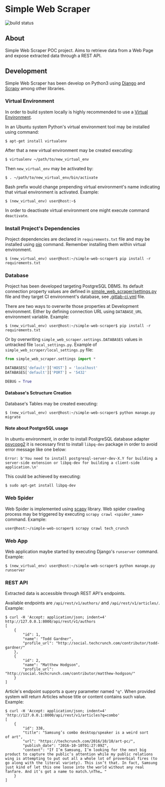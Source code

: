 # Simple Web Scraper
![build status](https://gitlab.com/fcv/simple-web-scraper/badges/master/build.svg "Build Status")

## About

Simple Web Scraper POC project. Aims to retrieve data from a Web Page and expose extracted data through a REST API.

## Development

Simple Web Scraper has been develop on Python3 using [Django](https://www.djangoproject.com/) and [Scrapy](https://scrapy.org/) among other libraries.

### Virtual Environment

In order to build system locally is highly recommended to use a [Virtual Environment](http://docs.python-guide.org/en/latest/dev/virtualenvs/).

In an Ubuntu system Python's virtual environment tool may be installed using  command:

    $ apt-get install virtualenv

After that a new virtual environment may be created executing:

    $ virtualenv ~/path/to/new_virtual_env

Then `new_virtual_env` may be activated by:

    $ . ~/path/to/new_virtual_env/bin/activate

Bash prefix would change prepending virtual environment's name indicating that virtual environment is activated. Example:

    $ (new_virtual_env) user@host:~$

In order to deactivate virtual environment one might execute command `deactivate`.

### Install Project's Dependencies

Project dependencies are declared in `requirements.txt` file and may be installed using [pip](https://en.wikipedia.org/wiki/Pip_(package_manager)) command. Remember installing them within virtual environment.

    $ (new_virtual_env) user@host:~/simple-web-scraper$ pip install -r requirements.txt

### Database

Project has been developed targeting PostgreSQL DBMS. Its default connection property values are defined in [simple_web_scraper/settings.py](simple_web_scraper/settings.py#L84) file and they target CI environment's database, see [.gitlab-ci.yml](.gitlab-ci.yml#L10) file.

There are two ways to overwrite those properties at Development environment. Either by defining connection URL using `DATABASE_URL` environment variable. Example:

    $ (new_virtual_env) user@host:~/simple-web-scraper$ pip install -r requirements.txt

Or by overwriting `simple_web_scraper.settings.DATABASES` values in untracked file `local_settings.py`. Example of `simple_web_scraper/local_settings.py` file:

```python
from simple_web_scraper.settings import *

DATABASES['default']['HOST'] = 'localhost'
DATABASES['default']['PORT'] = '5432'

DEBUG = True
```

#### Database's Sctructure Creation

Database's Tables may be created executing:

    $ (new_virtual_env) user@host:~/simple-web-scraper$ python manage.py migrate

#### Note about PostgreSQL usage

In ubuntu environment, in order to install PostgreSQL database adapter [psycopg2](https://pypi.python.org/pypi/psycopg2) it is necessary first to install `libpq-dev` package in order to avoid error message like one below:

    Error: b'You need to install postgresql-server-dev-X.Y for building a server-side extension or libpq-dev for building a client-side application.\n'

This could be achieved by executing:

    $ sudo apt-get install libpq-dev

### Web Spider

Web Spider is implemented using [scapy](https://github.com/scrapy/scrapy) library. Web spider crawling process may be triggered by executing `scrapy crawl <spider_name>` command. Example:

    user@host:~/simple-web-scraper$ scrapy crawl tech_crunch

### Web App

Web application maybe started by executing Django's `runserver` command. Example:

    $ (new_virtual_env) user@host:~/simple-web-scraper$ python manage.py runserver

### REST API

Extracted data is accessible through REST API's endpoints.
 
Available endpoints are `/api/rest/v1/authors/` and `/api/rest/v1/articles/`. Example:

    $ curl -H 'Accept: application/json; indent=4' http://127.0.0.1:8000/api/rest/v1/authors
    [
        {
            "id": 1,
            "name": "Todd Gardner",
            "profile_url": "http://social.techcrunch.com/contributor/todd-gardner/"
        },
        {
            "id": 2,
            "name": "Matthew Hodgson",
            "profile_url": "http://social.techcrunch.com/contributor/matthew-hodgson/"
        }
    ]

Article's endpoint supports a query parameter named `"q"`. When provided system will return Articles whose title or content contains such value. Example:

    $ curl -H 'Accept: application/json; indent=4' 'http://127.0.0.1:8000/api/rest/v1/articles?q=combo'
    [
        {
            "id": 338,
            "title": "Samsung’s combo desktop/speaker is a weird sort of art",
            "url": "https://techcrunch.com/2016/10/10/art-pc/",
            "publish_date": "2016-10-10T01:27:09Z",
            "content": "If I’m Samsung, I’m looking for the next big product to capture the public’s attention while my public relations wing is attempting to put out all a whole lot of proverbial fires (to go along with the literal variety). This isn’t that. In fact, Samsung just kind of let this one loose into the world without any real fanfare. And it’s got a name to match.\nThe… "
        }
    ]
